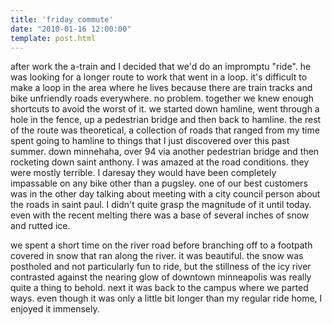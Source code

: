 ```yaml
---
title: 'friday commute'
date: "2010-01-16 12:00:00"
template: post.html
---
```


after work the a-train and I decided that we'd do an impromptu "ride". he was looking for a longer route to work that went in a loop. it's difficult to make a loop in the area where he lives because there are train tracks and bike unfriendly roads everywhere. no problem. together we knew enough shortcuts to avoid the worst of it. we started down hamline, went through a hole in the fence, up a pedestrian bridge and then back to hamline. the rest of the route was theoretical, a collection of roads that ranged from my time spent going to hamline to things that I just discovered over this past summer. down minnehaha, over 94 via another pedestrian bridge and then rocketing down saint anthony. I was amazed at the road conditions. they were mostly terrible. I daresay they would have been completely impassable on any bike other than a pugsley. one of our best customers was in the other day talking about meeting with a city council person about the roads in saint paul. I didn't quite grasp the magnitude of it until today. even with the recent melting there was a base of several inches of snow and rutted ice.

we spent a short time on the river road before branching off to a footpath covered in snow that ran along the river. it was beautiful. the snow was postholed and not particularly fun to ride, but the stillness of the icy river contrasted against the nearing glow of downtown minneapolis was really quite a thing to behold. next it was back to the campus where we parted ways. even though it was only a little bit longer than my regular ride home, I enjoyed it immensely.